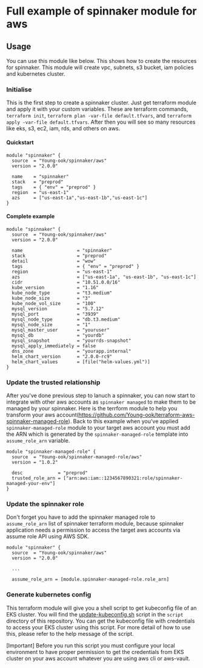 # Full example of spinnaker module for aws

## Usage
You can use this module like below. This shows how to create the resources for spinnaker.
This module will create vpc, subnets, s3 bucket, iam policies and kubernetes cluster.

### Initialise
This is the first step to create a spinnaker cluster. Just get terraform module and apply it with your custom variables. These are terraform commands, `terraform init`, `terraform plan -var-file default.tfvars`, and `terraform apply -var-file default.tfvars`. After then you will see so many resources like eks, s3, ec2, iam, rds, and others on aws.

#### Quickstart
```
module "spinnaker" {
  source  = "Young-ook/spinnaker/aws"
  version = "2.0.0"

  name    = "spinnaker"
  stack   = "preprod"
  tags    = { "env" = "preprod" }
  region  = "us-east-1"
  azs     = ["us-east-1a","us-east-1b","us-east-1c"]
}
```

#### Complete example
```
module "spinnaker" {
  source  = "Young-ook/spinnaker/aws"
  version = "2.0.0"

  name                    = "spinnaker"
  stack                   = "preprod"
  detail                  = "wow"
  tags                    = { "env" = "preprod" }
  region                  = "us-east-1"
  azs                     = ["us-east-1a", "us-east-1b", "us-east-1c"]
  cidr                    = "10.51.0.0/16"
  kube_version            = "1.16"
  kube_node_type          = "t3.medium"
  kube_node_size          = "3"
  kube_node_vol_size      = "100"
  mysql_version           = "5.7.12"
  mysql_port              = "3939"
  mysql_node_type         = "db.t3.medium"
  mysql_node_size         = "1"
  mysql_master_user       = "youruser"
  mysql_db                = "yourdb"
  mysql_snapshot          = "yourrds-snapshot"
  mysql_apply_immediately = false
  dns_zone                = "yourapp.internal"
  helm_chart_version      = "2.0.0-rc9"
  helm_chart_values       = [file("helm-values.yml")]
}
```

### Update the trusted relationship
After you've done previous step to lanuch a spinnaker, you can now start to integrate with other aws accounts as `spinnaker managed` to make them to be managed by your spinnaker. Here is the terrform module to help you transform your aws account(https://github.com/Young-ook/terraform-aws-spinnaker-managed-role). Back to this example when you've applied `spinnaker-managed-role` module to your target aws account you must add the ARN which is generated by the `spinnaker-managed-role` template into `assume_role_arn` variable.

```
module "spinnaker-managed-role" {
  source  = "Young-ook/spinnaker-managed-role/aws"
  version = "1.0.2"

  desc             = "preprod"
  trusted_role_arn = ["arn:aws:iam::1234567890321:role/spinnaker-managed-your-env"]
}
```

### Update the spinnaker role
Don't forget you have to add the spinnaker managed role to `assume_role_arn` list of spinnaker terraform module, because spinnaker application needs a permission to access the target aws accounts via assume role API using AWS SDK.
```
module "spinnaker" {
  source  = "Young-ook/spinnaker/aws"
  version = "2.0.0"

  ...

  assume_role_arn = [module.spinnaker-managed-role.role_arn]
```

### Generate kubernetes config
This terraform module will give you a shell script to get kubeconfig file of an EKS cluster. You will find the [update-kubeconfig.sh](https://github.com/Young-ook/terraform-aws-spinnaker/tree/master/script/update-kubeconfig.sh) script in the `script` directory of this repository. You can get the kubeconfig file with credentials to access your EKS cluster using this script. For more detail of how to use this, please refer to the help message of the script.

[Important] Before you run this script you must configure your local environment to have proper permission to get the credentials from EKS cluster on your aws account whatever you are using aws cli or aws-vault.
